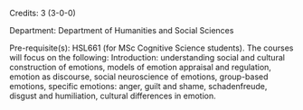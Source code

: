 Credits: 3 (3-0-0)

Department: Department of Humanities and Social Sciences

Pre-requisite(s): HSL661 (for MSc Cognitive Science students). The courses will focus on the following: Introduction: understanding social and cultural construction of emotions, models of emotion appraisal and regulation, emotion as discourse, social neuroscience of emotions, group-based emotions, specific emotions: anger, guilt and shame, schadenfreude, disgust and humiliation, cultural differences in emotion.